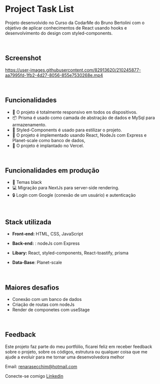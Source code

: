 # Project Task List

Projeto desenvolvido no Curso da CodarMe do Bruno Bertolini com o objetivo de aplicar conhecimentos de React usando hooks e desenvolvimento do design com styled-components.

&nbsp;
## Screenshot

https://user-images.githubusercontent.com/82913620/210245877-aa7995fd-1fb2-4d27-8056-855e7530268e.mp4

&nbsp;
## Funcionalidades

- 🚀 O projeto é totalmente responsivo em todos os dispositivos.
- 📦 Prisma é usado como camada de abstração de dados e MySql para armazenamento.
- 🌈 Styled-Components é usado para estilizar o projeto.
- 📱 O projeto é implementado usando React, NodeJs com Express e Planet-scale como banco de dados,
- 🚀 O projeto é implantado no Vercel.

&nbsp;
## Funcionalidades em produção

- 📱 Temas black
- 💻 Migração para NextJs para server-side rendering.
- 🔒 Login com Google (conexão de um usuário) e autenticação

&nbsp;
## Stack utilizada

- **Front-end:** HTML, CSS, JavaScript

- **Back-end:** : nodeJs com Express

- **Libary:**  React, styled-components, React-toastify, prisma

- **Data-Base**: Planet-scale


&nbsp;
## Maiores desafios
- Conexão com um banco de dados
- Criação de routas com nodeJs
- Render de componetes com useStage

&nbsp;
## Feedback
Este projeto faz parte do meu portfólio, ficarei feliz em receber feedback sobre o projeto, sobre os códigos, estrutura ou qualquer coisa que me ajude a evoluir para me tornar uma desenvolvedora melhor

Email: renarasecchim@hotmail.com

Conecte-se comigo [Linkedin](https://www.linkedin.com/in/renarasecchim/)